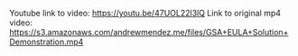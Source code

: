 Youtube link to video: https://youtu.be/47UOL22l3lQ
Link to original mp4 video: https://s3.amazonaws.com/andrewmendez.me/files/GSA+EULA+Solution+Demonstration.mp4 